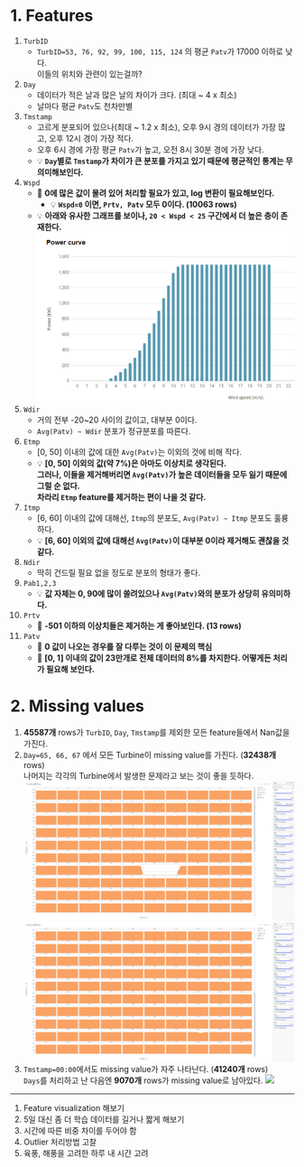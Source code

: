 # 1. Features
1. `TurbID`
   - `TurbID=53, 76, 92, 99, 100, 115, 124` 의 평균 `Patv`가 17000 이하로 낮다. \
     이들의 위치와 관련이 있는걸까?
2. `Day`
   - 데이터가 적은 날과 많은 날의 차이가 크다. (최대 ~ 4 x 최소)
   - 날마다 평균 `Patv`도 천차만별
3. `Tmstamp`
   - 고르게 분포되어 있으나(최대 ~ 1.2 x 최소), 오후 9시 경의 데이터가 가장 많고, 오후 12시 경이 가장 적다.
   - 오후 6시 경에 가장 평균 `Patv`가 높고, 오전 8시 30분 경에 가장 낮다.
   - 💡 **`Day`별로 `Tmstamp`가 차이가 큰 분포를 가지고 있기 때문에 평균적인 통계는 무의미해보인다.**
4. `Wspd`
   - 🔧 **0에 많은 값이 몰려 있어 처리할 필요가 있고, log 변환이 필요해보인다.**
     - 💡 **`Wspd=0` 이면, `Prtv, Patv` 모두 0이다. (10063 rows)**
   - 💡 **아래와 유사한 그래프를 보이나, `20 < Wspd < 25` 구간에서 더 높은 층이 존재한다.** 
     ![](assets/powercurve.png)
5. `Wdir`
   - 거의 전부 -20~20 사이의 값이고, 대부분 0이다.
   - `Avg(Patv) ~ Wdir` 분포가 정규분포를 따른다.
6. `Etmp`
   - [0, 50] 이내의 값에 대한 `Avg(Patv)`는 이외의 것에 비해 작다.
   - 💡 **[0, 50] 이외의 값(약 7%)은 아마도 이상치로 생각된다. \
   그러나, 이들을 제거해버리면 `Avg(Patv)`가 높은 데이터들을 모두 잃기 때문에 그럴 순 없다. \
   차라리 `Etmp` feature를 제거하는 편이 나을 것 같다.**
7. `Itmp`
   - [6, 60] 이내의 값에 대해선, `Itmp`의 분포도, `Avg(Patv) ~ Itmp` 분포도 훌륭하다.
   - 💡 **[6, 60] 이외의 값에 대해선 `Avg(Patv)`이 대부분 0이라 제거해도 괜찮을 것 같다.**
8. `Ndir`
   - 딱히 건드릴 필요 없을 정도로 분포의 형태가 좋다.
9. `Pab1,2,3`
   - 💡 **값 자체는 0, 90에 많이 쏠려있으나 `Avg(Patv)`와의 분포가 상당히 유의미하다.**
10. `Prtv`
    - 🔧 **-501 이하의 이상치들은 제거하는 게 좋아보인다. (13 rows)**
11. `Patv`
    - 🔧 **0 값이 나오는 경우를 잘 다루는 것이 이 문제의 핵심**
    - 🔧 **[0, 1] 이내의 값이 23만개로 전체 데이터의 8%를 차지한다. 어떻게든 처리가 필요해 보인다.**
   

# 2. Missing values
1. **45587개** rows가 `TurbID`, `Day`, `Tmstamp`를 제외한 모든 feature들에서 Nan값을 가진다.
2. `Day=65, 66, 67` 에서 모든 Turbine이 missing value를 가진다. (**32438개** rows) \
나머지는 각각의 Turbine에서 발생한 문제라고 보는 것이 좋을 듯하다. 
    ![](assets/missing_values(1).jpg)
    ![](assets/missing_values(2).jpg)
3. `Tmstamp=00:00`에서도 missing value가 자주 나타난다. (**41240개** rows) \
`Days`를 처리하고 난 다음엔 **9070개** rows가 missing value로 남아있다.
    ![](assets/Tmstamp별Patv.png)


---

1. Feature visualization 해보기
2. 5일 대신 좀 더 학습 데이터를 길거나 짧게 해보기
3. 시간에 따른 비중 차이를 두어야 함
4. Outlier 처리방법 고찰
5. 육풍, 해풍을 고려한 하루 내 시간 고려
